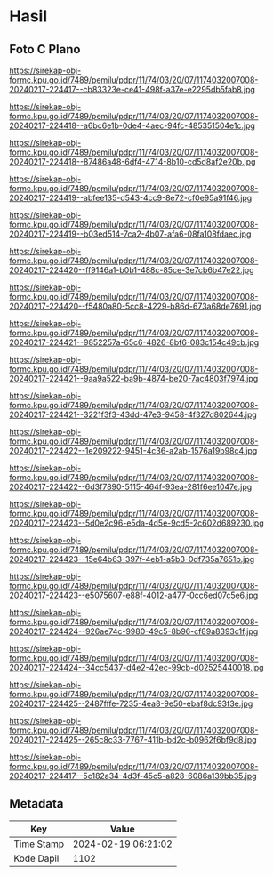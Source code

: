 # Hasil

## Foto C Plano

https://sirekap-obj-formc.kpu.go.id/7489/pemilu/pdpr/11/74/03/20/07/1174032007008-20240217-224417--cb83323e-ce41-498f-a37e-e2295db5fab8.jpg

https://sirekap-obj-formc.kpu.go.id/7489/pemilu/pdpr/11/74/03/20/07/1174032007008-20240217-224418--a6bc6e1b-0de4-4aec-94fc-485351504e1c.jpg

https://sirekap-obj-formc.kpu.go.id/7489/pemilu/pdpr/11/74/03/20/07/1174032007008-20240217-224418--87486a48-6df4-4714-8b10-cd5d8af2e20b.jpg

https://sirekap-obj-formc.kpu.go.id/7489/pemilu/pdpr/11/74/03/20/07/1174032007008-20240217-224419--abfee135-d543-4cc9-8e72-cf0e95a91f46.jpg

https://sirekap-obj-formc.kpu.go.id/7489/pemilu/pdpr/11/74/03/20/07/1174032007008-20240217-224419--b03ed514-7ca2-4b07-afa6-08fa108fdaec.jpg

https://sirekap-obj-formc.kpu.go.id/7489/pemilu/pdpr/11/74/03/20/07/1174032007008-20240217-224420--ff9146a1-b0b1-488c-85ce-3e7cb6b47e22.jpg

https://sirekap-obj-formc.kpu.go.id/7489/pemilu/pdpr/11/74/03/20/07/1174032007008-20240217-224420--f5480a80-5cc8-4229-b86d-673a68de7691.jpg

https://sirekap-obj-formc.kpu.go.id/7489/pemilu/pdpr/11/74/03/20/07/1174032007008-20240217-224421--9852257a-65c6-4826-8bf6-083c154c49cb.jpg

https://sirekap-obj-formc.kpu.go.id/7489/pemilu/pdpr/11/74/03/20/07/1174032007008-20240217-224421--9aa9a522-ba9b-4874-be20-7ac4803f7974.jpg

https://sirekap-obj-formc.kpu.go.id/7489/pemilu/pdpr/11/74/03/20/07/1174032007008-20240217-224421--3221f3f3-43dd-47e3-9458-4f327d802644.jpg

https://sirekap-obj-formc.kpu.go.id/7489/pemilu/pdpr/11/74/03/20/07/1174032007008-20240217-224422--1e209222-9451-4c36-a2ab-1576a19b98c4.jpg

https://sirekap-obj-formc.kpu.go.id/7489/pemilu/pdpr/11/74/03/20/07/1174032007008-20240217-224422--6d3f7890-5115-464f-93ea-281f6ee1047e.jpg

https://sirekap-obj-formc.kpu.go.id/7489/pemilu/pdpr/11/74/03/20/07/1174032007008-20240217-224423--5d0e2c96-e5da-4d5e-9cd5-2c602d689230.jpg

https://sirekap-obj-formc.kpu.go.id/7489/pemilu/pdpr/11/74/03/20/07/1174032007008-20240217-224423--15e64b63-397f-4eb1-a5b3-0df735a7651b.jpg

https://sirekap-obj-formc.kpu.go.id/7489/pemilu/pdpr/11/74/03/20/07/1174032007008-20240217-224423--e5075607-e88f-4012-a477-0cc6ed07c5e6.jpg

https://sirekap-obj-formc.kpu.go.id/7489/pemilu/pdpr/11/74/03/20/07/1174032007008-20240217-224424--926ae74c-9980-49c5-8b96-cf89a8393c1f.jpg

https://sirekap-obj-formc.kpu.go.id/7489/pemilu/pdpr/11/74/03/20/07/1174032007008-20240217-224424--34cc5437-d4e2-42ec-99cb-d02525440018.jpg

https://sirekap-obj-formc.kpu.go.id/7489/pemilu/pdpr/11/74/03/20/07/1174032007008-20240217-224425--2487fffe-7235-4ea8-9e50-ebaf8dc93f3e.jpg

https://sirekap-obj-formc.kpu.go.id/7489/pemilu/pdpr/11/74/03/20/07/1174032007008-20240217-224425--265c8c33-7767-411b-bd2c-b0962f6bf9d8.jpg

https://sirekap-obj-formc.kpu.go.id/7489/pemilu/pdpr/11/74/03/20/07/1174032007008-20240217-224417--5c182a34-4d3f-45c5-a828-6086a139bb35.jpg


## Metadata

| Key        | Value               |
| ---------- | ------------------- |
| Time Stamp | 2024-02-19 06:21:02 |
| Kode Dapil | 1102                |



